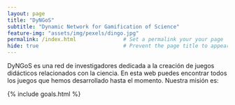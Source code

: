 ```yaml
---
layout: page
title: "DyNGoS" 
subtitle: "Dynamic Network for Gamification of Science"   
feature-img: "assets/img/pexels/dingo.jpg" 
permalink: /index.html               # Set a permalink your your page
hide: true                           # Prevent the page title to appear in the navbar
---
```


DyNGoS es una red de investigadores dedicada a la creación de juegos didácticos relacionados con la ciencia. En esta web puedes encontrar todos los juegos que hemos desarrollado hasta el momento. Nuestra misión es:

{% include goals.html %}
